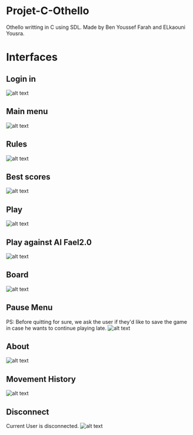 # Projet-C-Othello
Othello writting in C using SDL. Made by Ben Youssef Farah and ELkaouni Yousra.


# Interfaces
## Login in
![alt text](https://github.com/Elkaouni/Projet-C-Othello/blob/main/interfaces/1.jpg)

## Main menu
![alt text](https://github.com/Elkaouni/Projet-C-Othello/blob/main/interfaces/2.jpg)

## Rules
![alt text](https://github.com/Elkaouni/Projet-C-Othello/blob/main/interfaces/3.jpg)

## Best scores
![alt text](https://github.com/Elkaouni/Projet-C-Othello/blob/main/interfaces/4.jpg)

## Play
![alt text](https://github.com/Elkaouni/Projet-C-Othello/blob/main/interfaces/5.jpg)

## Play against AI Fael2.0
![alt text](https://github.com/Elkaouni/Projet-C-Othello/blob/main/interfaces/6.jpg)

## Board
![alt text](https://github.com/Elkaouni/Projet-C-Othello/blob/main/interfaces/7.jpg)

## Pause Menu
PS: Before quitting for sure, we ask the user if they'd like to save the game in case he wants to continue playing late.
![alt text](https://github.com/Elkaouni/Projet-C-Othello/blob/main/interfaces/8.jpg)

## About
![alt text](https://github.com/Elkaouni/Projet-C-Othello/blob/main/interfaces/9.jpg)

## Movement History
![alt text](https://github.com/Elkaouni/Projet-C-Othello/blob/main/interfaces/11.jpg)

## Disconnect
Current User is disconnected.
![alt text](https://github.com/Elkaouni/Projet-C-Othello/blob/main/interfaces/12.jpg)
